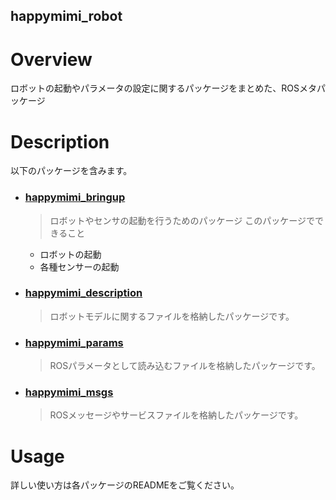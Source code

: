 ## happymimi_robot
# Overview
ロボットの起動やパラメータの設定に関するパッケージをまとめた、ROSメタパッケージ

# Description
以下のパッケージを含みます。

- ### [happymimi_bringup](./happymimi_bringup)
  > ロボットやセンサの起動を行うためのパッケージ
  このパッケージでできること
  - ロボットの起動
  - 各種センサーの起動

- ### [happymimi_description](./happymimi_description)
  > ロボットモデルに関するファイルを格納したパッケージです。

- ### [happymimi_params](./happymimi_params)
  > ROSパラメータとして読み込むファイルを格納したパッケージです。

- ### [happymimi_msgs](./happymimi_msgs)
  > ROSメッセージやサービスファイルを格納したパッケージです。

# Usage
詳しい使い方は各パッケージのREADMEをご覧ください。
